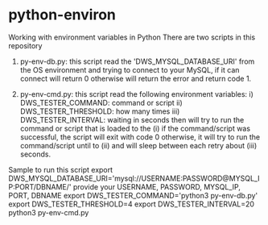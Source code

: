 # python-environ
Working with environment variables in Python 
There are two scripts in this repository
1) py-env-db.py: this script read the 'DWS_MYSQL_DATABASE_URI' from the OS environment and trying to connect to your MySQL, if it can connect will return 0 otherwise will return the error and return code 1.

2) py-env-cmd.py: this script read the following environment variables: 
i) DWS_TESTER_COMMAND: command or script
ii) DWS_TESTER_THRESHOLD: how many times
iii) DWS_TESTER_INTERVAL: waiting in seconds
then will try to run the command or script that is loaded to the (i)
if the command/script was successful, the script will exit with code 0
otherwise, it will try to run the command/script until to (ii) and will sleep between each retry about (iii) seconds.

Sample to run this script
export DWS_MYSQL_DATABASE_URI='mysql://USERNAME:PASSWORD@MYSQL_IP:PORT/DBNAME/'
provide your USERNAME, PASSWORD, MYSQL_IP, PORT, DBNAME
export DWS_TESTER_COMMAND='python3 py-env-db.py'
export DWS_TESTER_THRESHOLD=4
export DWS_TESTER_INTERVAL=20
python3 py-env-cmd.py
